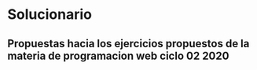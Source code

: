 # Solucionario
## Propuestas hacia los ejercicios propuestos de la materia de programacion web ciclo 02 2020

